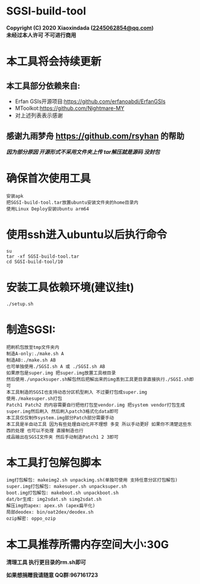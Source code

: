 # SGSI-build-tool
**Copyright (C) 2020 Xiaoxindada (2245062854@qq.com)  
未经过本人许可 不可进行商用**
 
# 本工具将会持续更新  
## 本工具部分依赖来自:  
* Erfan GSIs开源项目:https://github.com/erfanoabdi/ErfanGSIs  
* MToolkot:https://github.com/Nightmare-MY  
* 对上述列表表示感谢  

## 感谢九雨梦舟 https://github.com/rsyhan 的帮助  

***因为部分原因 开源形式不采用文件夹上传 tar解压就是源码 没封包***

# 确保首次使用工具
```
安装apk  
把SGSI-build-tool.tar放置ubuntu安装文件夹的home目录内  
使用Linux Deploy安装Ubuntu arm64  
```

# 使用ssh进入ubuntu以后执行命令
```
su  
tar -xf SGSI-build-tool.tar  
cd SGSI-build-tool/10  
```

# 安装工具依赖环境(建议挂t)
```
./setup.sh  
```

# 制造SGSI:
```
把刷机包放至tmp文件夹内 
制造A-only:./make.sh A  
制造AB:./make.sh AB
也可单独使用./SGSI.sh A 或 ./SGSI.sh AB 
如果原包是super.img 把super.img放置工具根目录   
然后使用./unpacksuper.sh解包然后把解出来的img丢到工具更目录直接执行./SGSI.sh即可  
本工具制造的SGSI也支持动态分区机型刷入 不过要打包成super.img
使用./makesuper.sh打包
Patch1 Patch2 的内容需要自行把他打包至vendor.img 把system vendor打包生成super.img然后刷入 然后刷入patch3格式化data即可
本工具仅仅制作system.img部分Patch部分需要手动  
本工具是半自动工具 因为有些处理自动化并不理想 多变 所以手动更好 如果你不清楚这些东西的处理 也可以不处理 直接制造也行  
成品输出在SGSI文件夹 然后手动制造Patch1 2 3即可  
```

# 本工具打包解包脚本
```
img打包解包: makeimg2.sh unpackimg.sh(单独可使用 支持任意分区打包解包)  
super.img打包解包: makesuper.sh unpacksuper.sh  
boot.img打包解包: makeboot.sh unpackboot.sh  
dat/br生成: img2sdat.sh simg2sdat.sh  
解压img的apex: apex.sh (apex扁平化)  
局部deodex: bin/oat2dex/deodex.sh  
ozip解密: oppo_ozip  
```

# 本工具推荐所需内存空间大小:30G

**清理工具 执行更目录的rm.sh即可**

**如果想捐赠我请随意 QQ群:967161723**
